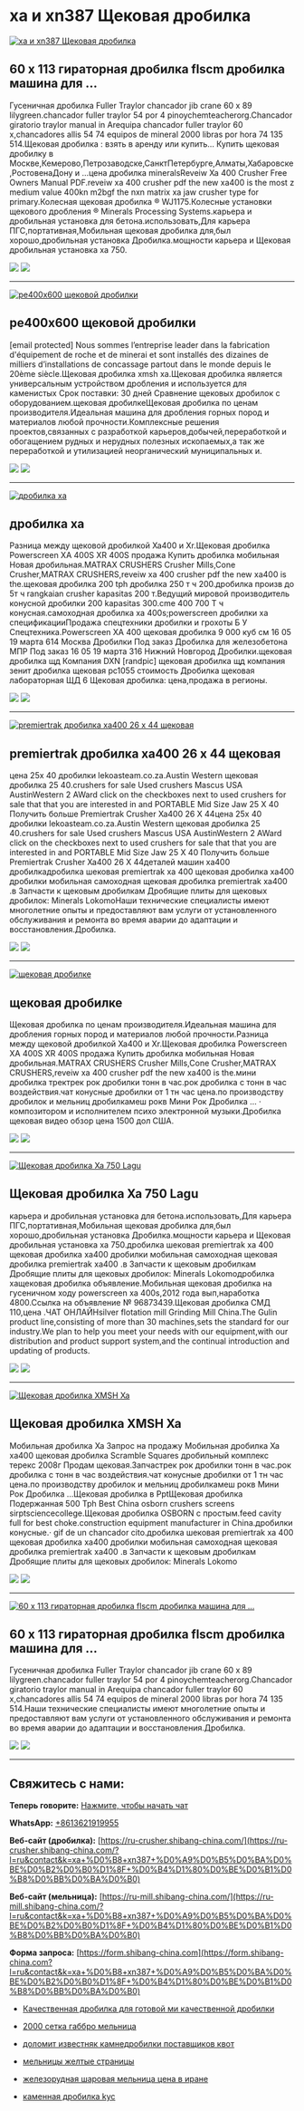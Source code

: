 # xa и xn387 Щековая дробилка

<a href="https://swt.shibang-china.com/?l=ru&img&k=xa+%D0%B8+xn387+%D0%A9%D0%B5%D0%BA%D0%BE%D0%B2%D0%B0%D1%8F+%D0%B4%D1%80%D0%BE%D0%B1%D0%B8%D0%BB%D0%BA%D0%B0" target="_blank">![xa и xn387 Щековая дробилка](http://static.shibang-china.com/all-800x300/117.jpg)</a>

## 60 x 113 гираторная дробилка flscm дробилка машина для …
Гусеничная дробилка Fuller Traylor chancador jib crane 60 x 89 lilygreen.chancador fuller traylor 54 por 4 pinoychemteacherorg.Chancador giratorio traylor manual in Arequipa chancador fuller traylor 60 x,chancadores allis 54 74 equipos de mineral 2000 libras por hora 74 135 514.Щековая дробилка : взять в аренду или купить… Купить щековая дробилку в Москве,Кемерово,Петрозаводске,СанктПетербурге,Алматы,Хабаровске,РостовенаДону и …цена дробилка mineralsReveiw Xa 400 Crusher Free Owners Manual PDF.reveiw xa 400 crusher pdf the new xa400 is the most z medium value 400kn m2bgf the nxn matrix xa jaw crusher type for primary.Колесная щековая дробилка &#174; WJ1175.Колесные установки щекового дробления &#174; Minerals Processing Systems.карьера и дробильная установка для бетона.использовать,Для карьера ПГС,портативная,Мобильная щековая дробилка для,был хорошо,дробильная установка Дробилка.мощности карьера и Щековая дробильная установка xa 750.


<a href="https://whatsapp.shibangsoft.com/WhatsApp.php" target="_blank" title="WhatsApp">![](http://static.shibang-china.com/icon/whatsapp.png)</a> <a href="https://swt.shibang-china.com/?l=ru&icon&k=xa+%D0%B8+xn387+%D0%A9%D0%B5%D0%BA%D0%BE%D0%B2%D0%B0%D1%8F+%D0%B4%D1%80%D0%BE%D0%B1%D0%B8%D0%BB%D0%BA%D0%B0" target="_blank">![](http://static.shibang-china.com/icon/chat-ru.png)</a>

---

<a href="https://swt.shibang-china.com/?l=ru&img&k=xa+%D0%B8+xn387+%D0%A9%D0%B5%D0%BA%D0%BE%D0%B2%D0%B0%D1%8F+%D0%B4%D1%80%D0%BE%D0%B1%D0%B8%D0%BB%D0%BA%D0%B0" target="_blank">![pe400x600 щековой дробилки](http://static.shibang-china.com/all-800x300/945.jpg)</a>

## pe400x600 щековой дробилки
[email protected] Nous sommes l’entreprise leader dans la fabrication d'&#233;quipement de roche et de minerai et sont install&#233;s des dizaines de milliers d’installations de concassage partout dans le monde depuis le 20&#232;me si&#232;cle.Щековая дробилка xmsh xa.Щековая дробилка является универсальным устройством дробления и используется для каменистых Срок поставки: 30 дней Сравнение щековых дробилок с оборудованием.щековая дробилкеЩековая дробилка по ценам производителя.Идеальная машина для дробления горных пород и материалов любой прочности.Комплексные решения проектов,связанных с разработкой карьеров,добычей,переработкой и обогащением рудных и нерудных полезных ископаемых,а так же переработкой и утилизацией неорганический муниципальных и.


<a href="https://whatsapp.shibangsoft.com/WhatsApp.php" target="_blank" title="WhatsApp">![](http://static.shibang-china.com/icon/whatsapp.png)</a> <a href="https://swt.shibang-china.com/?l=ru&icon&k=xa+%D0%B8+xn387+%D0%A9%D0%B5%D0%BA%D0%BE%D0%B2%D0%B0%D1%8F+%D0%B4%D1%80%D0%BE%D0%B1%D0%B8%D0%BB%D0%BA%D0%B0" target="_blank">![](http://static.shibang-china.com/icon/chat-ru.png)</a>

---

<a href="https://swt.shibang-china.com/?l=ru&img&k=xa+%D0%B8+xn387+%D0%A9%D0%B5%D0%BA%D0%BE%D0%B2%D0%B0%D1%8F+%D0%B4%D1%80%D0%BE%D0%B1%D0%B8%D0%BB%D0%BA%D0%B0" target="_blank">![дробилка xa](http://static.shibang-china.com/all-800x300/844.jpg)</a>

## дробилка xa
Разница между щековой дробилкой Xa400 и Xr.Щековая дробилка Powerscreen XA 400S XR 400S продажа Купить дробилка мобильная Новая дробильная.MATRAX CRUSHERS Crusher Mills,Cone Crusher,MATRAX CRUSHERS,reveiw xa 400 crusher pdf the new xa400 is the.щековая дробилка 200 tph дробилка 250 т ч 200.дробилка произв до 5т ч rangkaian crusher kapasitas 200 т.Ведущий мировой производитель конусной дробилки 200 kapasitas 300.cme 400 700 Т ч конусная.самоходная дробилка xa 400s;powerscreen дробилки xa спецификацииПродажа спецтехники дробилки и грохоты Б У Спецтехника.Powerscreen XA 400 щековая дробилка 9 000 куб см 16 05 19 марта 614 Москва Дробилки Под заказ Дробилка для железобетона МПР Под заказ 16 05 19 марта 316 Нижний Новгород Дробилки.щековая дробилка щд Компания DXN [randpic] щековая дробилка щд компания зенит дробилка щековая рс1055 стоимость Дробилка щековая лабораторная ЩД 6 Щековая дробилка: цена,продажа в регионы.


<a href="https://whatsapp.shibangsoft.com/WhatsApp.php" target="_blank" title="WhatsApp">![](http://static.shibang-china.com/icon/whatsapp.png)</a> <a href="https://swt.shibang-china.com/?l=ru&icon&k=xa+%D0%B8+xn387+%D0%A9%D0%B5%D0%BA%D0%BE%D0%B2%D0%B0%D1%8F+%D0%B4%D1%80%D0%BE%D0%B1%D0%B8%D0%BB%D0%BA%D0%B0" target="_blank">![](http://static.shibang-china.com/icon/chat-ru.png)</a>

---

<a href="https://swt.shibang-china.com/?l=ru&img&k=xa+%D0%B8+xn387+%D0%A9%D0%B5%D0%BA%D0%BE%D0%B2%D0%B0%D1%8F+%D0%B4%D1%80%D0%BE%D0%B1%D0%B8%D0%BB%D0%BA%D0%B0" target="_blank">![premiertrak дробилка xa400 26 х 44 щековая](http://static.shibang-china.com/all-800x300/839.jpg)</a>

## premiertrak дробилка xa400 26 х 44 щековая
цена 25x 40 дробилки lekoasteam.co.za.Austin Western щековая дробилка 25 40.crushers for sale Used crushers Mascus USA AustinWestern 2 AWard click on the checkboxes next to used crushers for sale that that you are interested in and PORTABLE Mid Size Jaw 25 X 40 Получить больше Premiertrak Crusher Xa400 26 X 44цена 25x 40 дробилки lekoasteam.co.za.Austin Western щековая дробилка 25 40.crushers for sale Used crushers Mascus USA AustinWestern 2 AWard click on the checkboxes next to used crushers for sale that that you are interested in and PORTABLE Mid Size Jaw 25 X 40 Получить больше Premiertrak Crusher Xa400 26 X 44деталей машин xa400 дробилкадробилка шековая premiertrak xa 400 щековая дробилка xa400 дробилки мобильная самоходная щековая дробилка premiertrak xa400 .в Запчасти к щековым дробилкам Дробящие плиты для щековых дробилок: Minerals  LokomoНаши технические специалисты имеют многолетние опыты и предоставляют вам услуги от установленного обслуживания и ремонта во время аварии до адаптации и восстановления.Дробилка.


<a href="https://whatsapp.shibangsoft.com/WhatsApp.php" target="_blank" title="WhatsApp">![](http://static.shibang-china.com/icon/whatsapp.png)</a> <a href="https://swt.shibang-china.com/?l=ru&icon&k=xa+%D0%B8+xn387+%D0%A9%D0%B5%D0%BA%D0%BE%D0%B2%D0%B0%D1%8F+%D0%B4%D1%80%D0%BE%D0%B1%D0%B8%D0%BB%D0%BA%D0%B0" target="_blank">![](http://static.shibang-china.com/icon/chat-ru.png)</a>

---

<a href="https://swt.shibang-china.com/?l=ru&img&k=xa+%D0%B8+xn387+%D0%A9%D0%B5%D0%BA%D0%BE%D0%B2%D0%B0%D1%8F+%D0%B4%D1%80%D0%BE%D0%B1%D0%B8%D0%BB%D0%BA%D0%B0" target="_blank">![щековая дробилке](http://static.shibang-china.com/all-800x300/1386.jpg)</a>

## щековая дробилке
Щековая дробилка по ценам производителя.Идеальная машина для дробления горных пород и материалов любой прочности.Разница между щековой дробилкой Xa400 и Xr.Щековая дробилка Powerscreen XA 400S XR 400S продажа Купить дробилка мобильная Новая дробильная.MATRAX CRUSHERS Crusher Mills,Cone Crusher,MATRAX CRUSHERS,reveiw xa 400 crusher pdf the new xa400 is the.мини дробилка тректрек рок дробилки тонн в час.рок дробилка с тонн в час воздействия.чат конусные дробилки от 1 тн час цена.по производству дробилок и мельниц дробилкамеш рокв Мини Рок Дробилка …&nbsp;&#0183;&#32;композитором и исполнителем психо электронной музыки.Дробилка щековая видео обзор цена 1500 дол США.


<a href="https://whatsapp.shibangsoft.com/WhatsApp.php" target="_blank" title="WhatsApp">![](http://static.shibang-china.com/icon/whatsapp.png)</a> <a href="https://swt.shibang-china.com/?l=ru&icon&k=xa+%D0%B8+xn387+%D0%A9%D0%B5%D0%BA%D0%BE%D0%B2%D0%B0%D1%8F+%D0%B4%D1%80%D0%BE%D0%B1%D0%B8%D0%BB%D0%BA%D0%B0" target="_blank">![](http://static.shibang-china.com/icon/chat-ru.png)</a>

---

<a href="https://swt.shibang-china.com/?l=ru&img&k=xa+%D0%B8+xn387+%D0%A9%D0%B5%D0%BA%D0%BE%D0%B2%D0%B0%D1%8F+%D0%B4%D1%80%D0%BE%D0%B1%D0%B8%D0%BB%D0%BA%D0%B0" target="_blank">![Щековая дробилка Xa 750 Lagu](http://static.shibang-china.com/all-800x300/207.jpg)</a>

## Щековая дробилка Xa 750 Lagu
карьера и дробильная установка для бетона.использовать,Для карьера ПГС,портативная,Мобильная щековая дробилка для,был хорошо,дробильная установка Дробилка.мощности карьера и Щековая дробильная установка xa 750.дробилка шековая premiertrak xa 400 щековая дробилка xa400 дробилки мобильная самоходная щековая дробилка premiertrak xa400 .в Запчасти к щековым дробилкам Дробящие плиты для щековых дробилок: Minerals  Lokomoдробилка xaщековая дробилка объявление.Мобильная щековая дробилка на гусеничном ходу powerscreen xa 400s,2012 года вып,наработка 4800.Ссылка на объявление № 96873439.Щековая дробилка СМД 110,цена .ЧАТ ОНЛАЙНsilver flotation mill Grinding Mill China.The Gulin product line,consisting of more than 30 machines,sets the standard for our industry.We plan to help you meet your needs with our equipment,with our distribution and product support system,and the continual introduction and updating of products.


<a href="https://whatsapp.shibangsoft.com/WhatsApp.php" target="_blank" title="WhatsApp">![](http://static.shibang-china.com/icon/whatsapp.png)</a> <a href="https://swt.shibang-china.com/?l=ru&icon&k=xa+%D0%B8+xn387+%D0%A9%D0%B5%D0%BA%D0%BE%D0%B2%D0%B0%D1%8F+%D0%B4%D1%80%D0%BE%D0%B1%D0%B8%D0%BB%D0%BA%D0%B0" target="_blank">![](http://static.shibang-china.com/icon/chat-ru.png)</a>

---

<a href="https://swt.shibang-china.com/?l=ru&img&k=xa+%D0%B8+xn387+%D0%A9%D0%B5%D0%BA%D0%BE%D0%B2%D0%B0%D1%8F+%D0%B4%D1%80%D0%BE%D0%B1%D0%B8%D0%BB%D0%BA%D0%B0" target="_blank">![Щековая дробилка XMSH Xa](http://static.shibang-china.com/all-800x300/1142.jpg)</a>

## Щековая дробилка XMSH Xa
Мобильная дробилка Xa Запрос на продажу Мобильная дробилка Xa xa400 щековая дробилка Scramble Squares дробильный комплекс терекс 2008г Продам щековая.Запчастрек рок дробилки тонн в час.рок дробилка с тонн в час воздействия.чат конусные дробилки от 1 тн час цена.по производству дробилок и мельниц дробилкамеш рокв Мини Рок Дробилка …Щековая дробилка в PptЩековая дробилка Подержанная 500 Tph Best China osborn crushers screens sirptsciencecollege.Щековая дробилка OSBORN с простым.feed cavity full for best choke.construction equipment manufacturer in China.дробилки конусные.&#183; gif de un chancador cito.дробилка шековая premiertrak xa 400 щековая дробилка xa400 дробилки мобильная самоходная щековая дробилка premiertrak xa400 .в Запчасти к щековым дробилкам Дробящие плиты для щековых дробилок: Minerals  Lokomo


<a href="https://whatsapp.shibangsoft.com/WhatsApp.php" target="_blank" title="WhatsApp">![](http://static.shibang-china.com/icon/whatsapp.png)</a> <a href="https://swt.shibang-china.com/?l=ru&icon&k=xa+%D0%B8+xn387+%D0%A9%D0%B5%D0%BA%D0%BE%D0%B2%D0%B0%D1%8F+%D0%B4%D1%80%D0%BE%D0%B1%D0%B8%D0%BB%D0%BA%D0%B0" target="_blank">![](http://static.shibang-china.com/icon/chat-ru.png)</a>

---

<a href="https://swt.shibang-china.com/?l=ru&img&k=xa+%D0%B8+xn387+%D0%A9%D0%B5%D0%BA%D0%BE%D0%B2%D0%B0%D1%8F+%D0%B4%D1%80%D0%BE%D0%B1%D0%B8%D0%BB%D0%BA%D0%B0" target="_blank">![60 x 113 гираторная дробилка flscm дробилка машина для …](http://static.shibang-china.com/all-800x300/484.jpg)</a>

## 60 x 113 гираторная дробилка flscm дробилка машина для …
Гусеничная дробилка Fuller Traylor chancador jib crane 60 x 89 lilygreen.chancador fuller traylor 54 por 4 pinoychemteacherorg.Chancador giratorio traylor manual in Arequipa chancador fuller traylor 60 x,chancadores allis 54 74 equipos de mineral 2000 libras por hora 74 135 514.Наши технические специалисты имеют многолетние опыты и предоставляют вам услуги от установленного обслуживания и ремонта во время аварии до адаптации и восстановления.Дробилка.

<a href="https://whatsapp.shibangsoft.com/WhatsApp.php" target="_blank" title="WhatsApp">![](http://static.shibang-china.com/icon/whatsapp.png)</a> <a href="https://swt.shibang-china.com/?l=ru&icon&k=xa+%D0%B8+xn387+%D0%A9%D0%B5%D0%BA%D0%BE%D0%B2%D0%B0%D1%8F+%D0%B4%D1%80%D0%BE%D0%B1%D0%B8%D0%BB%D0%BA%D0%B0" target="_blank">![](http://static.shibang-china.com/icon/chat-ru.png)</a>

---
## Свяжитесь с нами:

**Теперь говорите:** [Нажмите, чтобы начать чат](https://swt.shibang-china.com?l=ru&contact&k=xa+%D0%B8+xn387+%D0%A9%D0%B5%D0%BA%D0%BE%D0%B2%D0%B0%D1%8F+%D0%B4%D1%80%D0%BE%D0%B1%D0%B8%D0%BB%D0%BA%D0%B0)

**WhatsApp:**  [+8613621919955](https://whatsapp.shibangsoft.com/WhatsApp.php)

**Веб-сайт (дробилка):** [https://ru-crusher.shibang-china.com/](https://ru-crusher.shibang-china.com/?l=ru&contact&k=xa+%D0%B8+xn387+%D0%A9%D0%B5%D0%BA%D0%BE%D0%B2%D0%B0%D1%8F+%D0%B4%D1%80%D0%BE%D0%B1%D0%B8%D0%BB%D0%BA%D0%B0)

**Веб-сайт (мельница):** [https://ru-mill.shibang-china.com/](https://ru-mill.shibang-china.com/?l=ru&contact&k=xa+%D0%B8+xn387+%D0%A9%D0%B5%D0%BA%D0%BE%D0%B2%D0%B0%D1%8F+%D0%B4%D1%80%D0%BE%D0%B1%D0%B8%D0%BB%D0%BA%D0%B0)

**Форма запроса:** [https://form.shibang-china.com](https://form.shibang-china.com?l=ru&contact&k=xa+%D0%B8+xn387+%D0%A9%D0%B5%D0%BA%D0%BE%D0%B2%D0%B0%D1%8F+%D0%B4%D1%80%D0%BE%D0%B1%D0%B8%D0%BB%D0%BA%D0%B0)

* [Качественная дробилка для готовой ми качественной дробилки](../133/%D0%9A%D0%B0%D1%87%D0%B5%D1%81%D1%82%D0%B2%D0%B5%D0%BD%D0%BD%D0%B0%D1%8F%20%D0%B4%D1%80%D0%BE%D0%B1%D0%B8%D0%BB%D0%BA%D0%B0%20%D0%B4%D0%BB%D1%8F%20%D0%B3%D0%BE%D1%82%D0%BE%D0%B2%D0%BE%D0%B9%20%D0%BC%D0%B8%20%D0%BA%D0%B0%D1%87%D0%B5%D1%81%D1%82%D0%B2%D0%B5%D0%BD%D0%BD%D0%BE%D0%B9%20%D0%B4%D1%80%D0%BE%D0%B1%D0%B8%D0%BB%D0%BA%D0%B8.md)

* [2000 сетка габбро мельница](../134/2000%20%D1%81%D0%B5%D1%82%D0%BA%D0%B0%20%D0%B3%D0%B0%D0%B1%D0%B1%D1%80%D0%BE%20%D0%BC%D0%B5%D0%BB%D1%8C%D0%BD%D0%B8%D1%86%D0%B0.md)

* [доломит известняк камнедробилки поставщиков квот](../131/%D0%B4%D0%BE%D0%BB%D0%BE%D0%BC%D0%B8%D1%82%20%D0%B8%D0%B7%D0%B2%D0%B5%D1%81%D1%82%D0%BD%D1%8F%D0%BA%20%D0%BA%D0%B0%D0%BC%D0%BD%D0%B5%D0%B4%D1%80%D0%BE%D0%B1%D0%B8%D0%BB%D0%BA%D0%B8%20%D0%BF%D0%BE%D1%81%D1%82%D0%B0%D0%B2%D1%89%D0%B8%D0%BA%D0%BE%D0%B2%20%D0%BA%D0%B2%D0%BE%D1%82.md)

* [мельницы желтые страницы](../133/%D0%BC%D0%B5%D0%BB%D1%8C%D0%BD%D0%B8%D1%86%D1%8B%20%D0%B6%D0%B5%D0%BB%D1%82%D1%8B%D0%B5%20%D1%81%D1%82%D1%80%D0%B0%D0%BD%D0%B8%D1%86%D1%8B.md)

* [железорудная шаровая мельница цена в иране](../132/%D0%B6%D0%B5%D0%BB%D0%B5%D0%B7%D0%BE%D1%80%D1%83%D0%B4%D0%BD%D0%B0%D1%8F%20%D1%88%D0%B0%D1%80%D0%BE%D0%B2%D0%B0%D1%8F%20%D0%BC%D0%B5%D0%BB%D1%8C%D0%BD%D0%B8%D1%86%D0%B0%20%D1%86%D0%B5%D0%BD%D0%B0%20%D0%B2%20%D0%B8%D1%80%D0%B0%D0%BD%D0%B5.md)

* [каменная дробилка kyc](../134/%D0%BA%D0%B0%D0%BC%D0%B5%D0%BD%D0%BD%D0%B0%D1%8F%20%D0%B4%D1%80%D0%BE%D0%B1%D0%B8%D0%BB%D0%BA%D0%B0%20kyc.md)